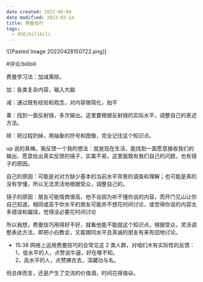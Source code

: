 ```yaml
---
date created: 2022-06-09
date modified: 2023-03-14
title: 费曼技巧
tags:
  - 评论/bilibili
---
```


![[Pasted Image 20220428150722.png]]

#评论/bilibili

费曼学习法：加减乘除。

加：各类复杂内容，输入大脑

减：通过既有经验和观念，对内容做简化，拍平

乘：找到一面反射镜，多次输出。这里要根据反射镜的实际水平，调整自己的表述方法。

除：把过程扔掉，用抽象的符号和图像，完全记住这个知识点。

up 说的真棒。我反馈一个我的想法：就是现在生活，能找到一面愿意接收我们的输出、愿意给出真实反馈的镜子，实属不易，这里面既有我们自己的问题，也有镜子的原因。

自己的原因：可能是对对方缺少基本的当前水平背景的调查和理解；也可能是真的没有学懂，所以无法灵活地根据受众，调整自己的。

镜子的原因：朋友可能情商很高，他不会因为听不懂你说的内容，而开门见山让你自己知道。相同或高于你水平的朋友可能并不想花时间讨论，或觉得你说的内容太多错误和偏误，觉得没必要花时间讨论

所以我想，费曼技巧用得好不好，就看他能不能就这个知识点，根据受众，灵活调整表达方法，即把小白教会，又能跟同水平且真诚的朋友有来有回地讨论。

- 15:38 网络上运用费曼技巧的会常见这 2 类人群，对咱们木有实际性的反馈：  
1，低水平的人，点赞说牛逼，好在哪不知。  
2，高水平的人，点赞拂衣去，深藏功与名。

但总体而言，还是产生了交流的价值滴，时间花得值😃。
